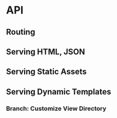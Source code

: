 # API

## Routing

## Serving HTML, JSON

## Serving Static Assets

## Serving Dynamic Templates

### Branch: Customize View Directory 
